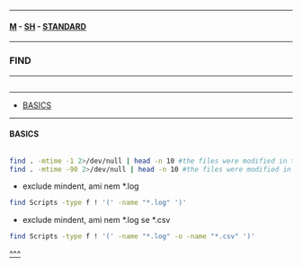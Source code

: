 
---

#### [M](https://github.com/ttltrk/TTT/blob/master/menu.md) - [SH](https://github.com/ttltrk/TTT/blob/master/SH/SH.md) - [STANDARD](https://github.com/ttltrk/TTT/blob/master/SH/STANDARD/STANDARD.md)

---

### FIND

---

```

```

---

* [BASICS](#BASICS)

---

#### BASICS

```

```

```sh
find . -mtime -1 2>/dev/null | head -n 10 #the files were modified in the last 24h
find . -mtime -90 2>/dev/null | head -n 10 #the files were modified in the last 90 days
```

- exclude mindent, ami nem *.log

```sh
find Scripts -type f ! '(' -name "*.log" ')'
```

- exclude mindent, ami nem *.log se *.csv

```sh
find Scripts -type f ! '(' -name "*.log" -o -name "*.csv" ')'
```

[^^^](#FIND)
